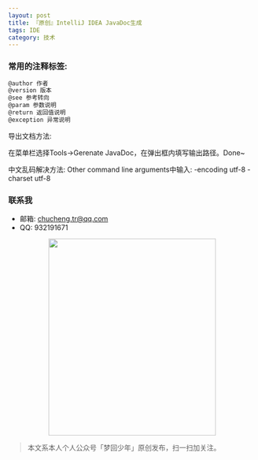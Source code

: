 ```yaml
---
layout: post
title: 『原创』IntelliJ IDEA JavaDoc生成
tags: IDE
category: 技术
---
```


### 常用的注释标签:

```sh
@author 作者 
@version 版本 
@see 参考转向
@param 参数说明 
@return 返回值说明 
@exception 异常说明
```

导出文档方法:

在菜单栏选择Tools->Gerenate JavaDoc，在弹出框内填写输出路径。Done~

中文乱码解决方法: Other command line arguments中输入: -encoding utf-8 -charset utf-8


### 联系我

- 邮箱: chucheng.tr@qq.com
- QQ: 932191671

<div align="center">
<img src="https://chucheng92.github.io/assets/img/qrcode.png" width="340" height="400" />
</div>

> 本文系本人个人公众号「梦回少年」原创发布，扫一扫加关注。